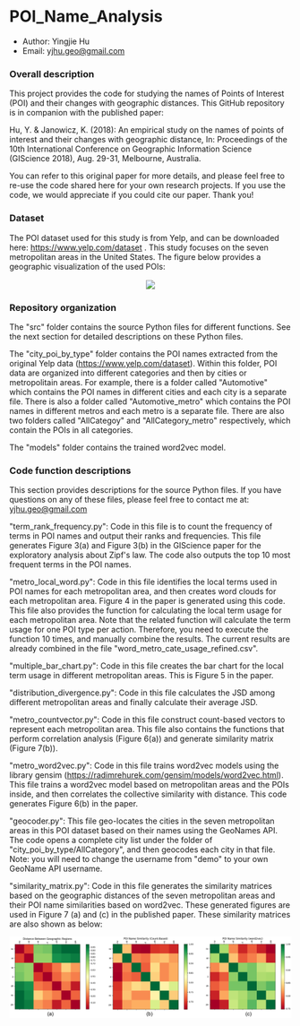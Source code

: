# POI_Name_Analysis

* Author: Yingjie Hu
* Email: yjhu.geo@gmail.com



### Overall description 
This project provides the code for studying the names of Points of Interest (POI) and their changes with geographic distances. This GitHub repository is in companion with the published paper:

Hu, Y. & Janowicz, K. (2018): An empirical study on the names of points of interest and their changes with geographic distance, In: Proceedings of the 10th International Conference on Geographic Information Science (GIScience 2018), Aug. 29-31, Melbourne, Australia.

You can refer to this original paper for more details, and please feel free to re-use the code shared here for your own research projects. If you use the code, we would appreciate if you could cite our paper. Thank you!


### Dataset
The POI dataset used for this study is from Yelp, and can be downloaded here:  https://www.yelp.com/dataset . This study focuses on the seven metropolitan areas in the United States. The figure below provides a geographic visualization of the used POIs:
<p align="center">
<img align="center" src="https://github.com/YingjieHu/POI_Name/blob/master/fig/Figure2.png" width="600" />
</p>


### Repository organization
The "src" folder contains the source Python files for different functions. See the next section for detailed descriptions on these Python files.

The "city_poi_by_type" folder contains the POI names extracted from the original Yelp data (https://www.yelp.com/dataset). Within this folder, POI data are organized into different categories and then by cities or metropolitain areas. For example, there is a folder called "Automotive" which contains the POI names in different cities and each city is a separate file. There is also a folder called "Automotive_metro" which contains the POI names in different metros and each metro is a separate file. There are also two folders called "AllCategoy" and "AllCategory_metro" respectively, which contain the POIs in all categories. 

The "models" folder contains the trained word2vec model.


### Code function descriptions
This section provides descriptions for the source Python files. If you have questions on any of these files, please feel free to contact me at: yjhu.geo@gmail.com

"term_rank_frequency.py": Code in this file is to count the frequency of terms in POI names and output their ranks and frequencies. This file generates Figure 3(a) and Figure 3(b) in the GIScience paper for the exploratory analysis about Zipf's law. The code also outputs the top 10 most frequent terms in the POI names.

"metro_local_word.py": Code in this file identifies the local terms used in POI names for each metropolitan area, and then creates word clouds for each metropolitan area. Figure 4 in the paper is generated using this code. This file also provides the function for calculating the local term usage for each metropolitan area. Note that the related function will calculate the term usage for one POI type per action. Therefore, you need to execute the function 10 times, and manually combine the results. The current results are already combined in the file "word_metro_cate_usage_refined.csv".

"multiple_bar_chart.py": Code in this file creates the bar chart for the local term usage in different metropolitan areas. This is Figure 5 in the paper.

"distribution_divergence.py": Code in this file calculates the JSD among different metropolitan areas and finally calculate their average JSD.

"metro_countvector.py": Code in this file construct count-based vectors to represent each metropolitan area. This file also contains the functions that perform correlation analysis (Figure 6(a)) and generate similarity matrix (Figure 7(b)).

"metro_word2vec.py": Code in this file trains word2vec models using the library gensim (https://radimrehurek.com/gensim/models/word2vec.html). This file trains a word2vec model based on metropolitan areas and the POIs inside, and then correlates the collective similarity with distance. This code generates Figure 6(b) in the paper.

"geocoder.py": This file geo-locates the cities in the seven metropolitan areas in this POI dataset based on their names using the GeoNames API. The code opens a complete city list under the folder of "city_poi_by_type/AllCategory", and then geocodes each city in that file. Note: you will need to change the username from "demo" to your own GeoName API username.

"similarity_matrix.py": Code in this file generates the similarity matrices based on the geographic distances of the seven metropolitan areas and their POI name similarities based on word2vec. These generated figures are used in Figure 7 (a) and (c) in the published paper. These similarity matrices are also shown as below:
<p align="center">
<img align="center" src="https://github.com/YingjieHu/POI_Name/blob/master/fig/Similarity_metro.png" width="600" />
</p>

 
